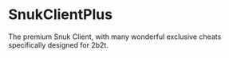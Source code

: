 # SnukClientPlus
The premium Snuk Client, with many wonderful exclusive cheats specifically designed for 2b2t.
